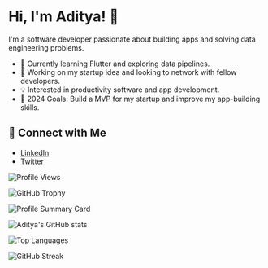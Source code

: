 # Hi, I'm Aditya! 👋

I'm a software developer passionate about building apps and solving data engineering problems.

- 🌱 Currently learning Flutter and exploring data pipelines.
- 🚀 Working on my startup idea and looking to network with fellow developers.
- 💡 Interested in productivity software and app development.
- 🎯 2024 Goals: Build a MVP for my startup and improve my app-building skills.

## 🔗 Connect with Me
- [LinkedIn](https://www.linkedin.com/in/aditya-tiwari-587833203/)
- [Twitter](https://x.com/Aditya_T007)

![Profile Views](https://komarev.com/ghpvc/?username=Aditya-Tiwari-07&color=blue)

![GitHub Trophy](https://github-profile-trophy.vercel.app/?username=Aditya-Tiwari-07&theme=radical)

![Profile Summary Card](https://github-profile-summary-cards.vercel.app/api/cards/profile-details?username=Aditya-Tiwari-07)

![Aditya's GitHub stats](https://github-readme-stats.vercel.app/api?username=Aditya-Tiwari-07&show_icons=true)

![Top Languages](https://github-readme-stats.vercel.app/api/top-langs/?username=Aditya-Tiwari-07&layout=compact&theme=radical)

![GitHub Streak](https://github-readme-streak-stats.herokuapp.com/?user=Aditya-Tiwari-07&theme=radical)
